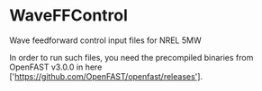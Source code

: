 # WaveFFControl
Wave feedforward control input files for NREL 5MW 

In order to run such files, you need the precompiled binaries from OpenFAST v3.0.0 in here ['https://github.com/OpenFAST/openfast/releases']. 
